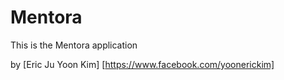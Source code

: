 # Mentora

This is the Mentora application

by [Eric Ju Yoon Kim] [https://www.facebook.com/yoonerickim]